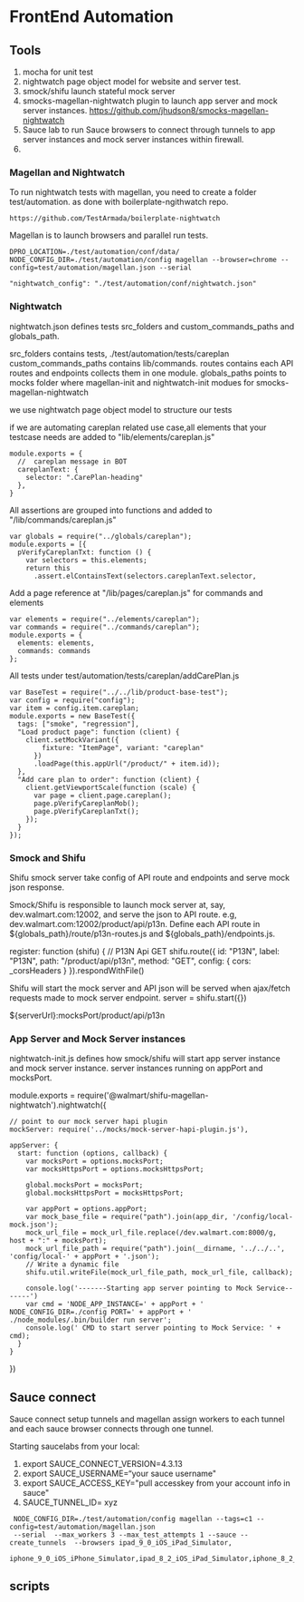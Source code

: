 # FrontEnd Automation

## Tools

1. mocha for unit test
2. nightwatch page object model for website and server test.
3. smock/shifu launch stateful mock server
4. smocks-magellan-nightwatch plugin to launch app server and mock server instances.
  https://github.com/jhudson8/smocks-magellan-nightwatch
5. Sauce lab to run Sauce browsers to connect through tunnels to app server instances and mock server instances within firewall.
6. 

### Magellan and Nightwatch

To run nightwatch tests with magellan, you need to create a folder test/automation.
as done with boilerplate-ngithwatch repo.
  
    https://github.com/TestArmada/boilerplate-nightwatch

Magellan is to launch browsers and parallel run tests.

    DPRO_LOCATION=./test/automation/conf/data/  NODE_CONFIG_DIR=./test/automation/config magellan --browser=chrome --config=test/automation/magellan.json --serial

    "nightwatch_config": "./test/automation/conf/nightwatch.json"

### Nightwatch

nightwatch.json defines tests src_folders and custom_commands_paths and globals_path.
  
  src_folders contains tests, ./test/automation/tests/careplan
  custom_commands_paths contains lib/commands.
  routes contains each API routes and endpoints collects them in one module.
  globals_paths points to mocks folder where magellan-init and nightwatch-init modues for smocks-magellan-nightwatch

we use nightwatch page object model to structure our tests

if we are automating careplan related use case,all elements that your testcase needs are added to "lib/elements/careplan.js"
    
    module.exports = {
      //  careplan message in BOT
      careplanText: {
        selector: ".CarePlan-heading"
      },
    }

All assertions are grouped into functions and added to "/lib/commands/careplan.js"

    var globals = require("../globals/careplan");
    module.exports = [{
      pVerifyCareplanTxt: function () {
        var selectors = this.elements;
        return this
          .assert.elContainsText(selectors.careplanText.selector,

Add a page reference at "/lib/pages/careplan.js" for commands and elements
    
    var elements = require("../elements/careplan");
    var commands = require("../commands/careplan");
    module.exports = {
      elements: elements,
      commands: commands
    };

All tests under test/automation/tests/careplan/addCarePlan.js

    var BaseTest = require("../../lib/product-base-test");
    var config = require("config");
    var item = config.item.careplan;
    module.exports = new BaseTest({
      tags: ["smoke", "regression"],
      "Load product page": function (client) {
        client.setMockVariant({
            fixture: "ItemPage", variant: "careplan"
          })
          .loadPage(this.appUrl("/product/" + item.id));
      },
      "Add care plan to order": function (client) {
        client.getViewportScale(function (scale) {
          var page = client.page.careplan();
          page.pVerifyCareplanMob();
          page.pVerifyCareplanTxt();
        });
      }
    });



### Smock and Shifu

Shifu smock server take config of API route and endpoints and serve mock json response.

Smock/Shifu is responsible to launch mock server at, say, dev.walmart.com:12002, and serve the json to API route. e.g, dev.walmart.com:12002/product/api/p13n.
Define each API route in ${globals_path}/route/p13n-routes.js and ${globals_path}/endpoints.js.

  register: function (shifu) {
      // P13N Api GET
      shifu.route({
        id: "P13N",
        label: "P13N",
        path: "/product/api/p13n",
        method: "GET",
        config: {
          cors: _corsHeaders
        }
      }).respondWithFile()

Shifu will start the mock server and API json will be served when ajax/fetch requests made to mock server endpoint.
  server = shifu.start({})
  
  ${serverUrl}:mocksPort/product/api/p13n


### App Server and Mock Server instances

nightwatch-init.js defines how smock/shifu will start app server instance and mock server instance. server instances running on appPort and mocksPort.

  module.exports = require('@walmart/shifu-magellan-nightwatch').nightwatch({

    // point to our mock server hapi plugin
    mockServer: require('../mocks/mock-server-hapi-plugin.js'),

    appServer: {
      start: function (options, callback) {
        var mocksPort = options.mocksPort;
        var mocksHttpsPort = options.mocksHttpsPort;

        global.mocksPort = mocksPort;
        global.mocksHttpsPort = mocksHttpsPort;
        
        var appPort = options.appPort;
        var mock_base_file = require("path").join(app_dir, '/config/local-mock.json');
        mock_url_file = mock_url_file.replace(/dev.walmart.com:8000/g, host + ":" + mocksPort);
        mock_url_file_path = require("path").join(__dirname, '../../..', 'config/local-' + appPort + '.json');
        // Write a dynamic file
        shifu.util.writeFile(mock_url_file_path, mock_url_file, callback);

        console.log('-------Starting app server pointing to Mock Service-------')
        var cmd = 'NODE_APP_INSTANCE=' + appPort + ' NODE_CONFIG_DIR=./config PORT=' + appPort + ' ./node_modules/.bin/builder run server';
        console.log(' CMD to start server pointing to Mock Service: ' + cmd);
      }
    }
  })


## Sauce connect

Sauce connect setup tunnels and magellan assign workers to each tunnel and each sauce browser connects through one tunnel.

Starting saucelabs from your local:

1. export SAUCE_CONNECT_VERSION=4.3.13
2. export SAUCE_USERNAME=“your sauce username"
3. export SAUCE_ACCESS_KEY="pull accesskey from your account info in sauce"
4. SAUCE_TUNNEL_ID= xyz

```
 NODE_CONFIG_DIR=./test/automation/config magellan --tags=c1 --config=test/automation/magellan.json
 --serial  --max_workers 3 --max_test_attempts 1 --sauce --create_tunnels  --browsers ipad_9_0_iOS_iPad_Simulator,
 iphone_9_0_iOS_iPhone_Simulator,ipad_8_2_iOS_iPad_Simulator,iphone_8_2_iOS_iPhone_Simulator

```

## scripts

